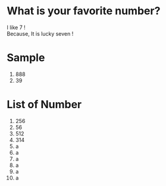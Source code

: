 # What is your favorite number?
I like 7 !  
Because, It is lucky seven !  

# Sample  
1. 888  
2. 39

# List of Number
1. 256  
2. 56   
3. 512
4. 314  
5. a   
6. a   
7. a  
8. a  
9. a  
10. a  
